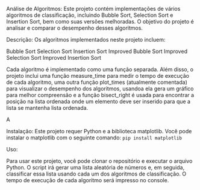 
Análise de Algoritmos:
Este projeto contém implementações de vários algoritmos de classificação, incluindo Bubble Sort, Selection Sort e Insertion Sort, bem como suas versões melhoradas. O objetivo do projeto é analisar e comparar o desempenho desses algoritmos.

Descrição:
Os algoritmos implementados neste projeto incluem:

Bubble Sort
Selection Sort
Insertion Sort
Improved Bubble Sort
Improved Selection Sort
Improved Insertion Sort

Cada algoritmo é implementado como uma função separada. Além disso, o projeto inclui uma função measure_time para medir o tempo de execução de cada algoritmo, uma outra função plot_times (atualmente comentada) para visualizar o desempenho dos algoritmos, usandoa ela gera um gráfico para melhor compreensão e a função bisect_right é usada para encontrar a posição na lista ordenada onde um elemento deve ser inserido para que a lista se mantenha lista ordenada.

A 

Instalação:
Este projeto requer Python e a biblioteca matplotlib. Você pode instalar o matplotlib com o seguinte comando:
```pip install matplotlib```



Uso:

Para usar este projeto, você pode clonar o repositório e executar o arquivo Python. O script irá gerar uma lista aleatória de números e, em seguida, classificar essa lista usando cada um dos algoritmos de classificação. O tempo de execução de cada algoritmo será impresso no console.



